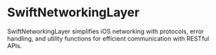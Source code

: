 # SwiftNetworkingLayer
SwiftNetworkingLayer simplifies iOS networking with protocols, error handling, and utility functions for efficient communication with RESTful APIs.
